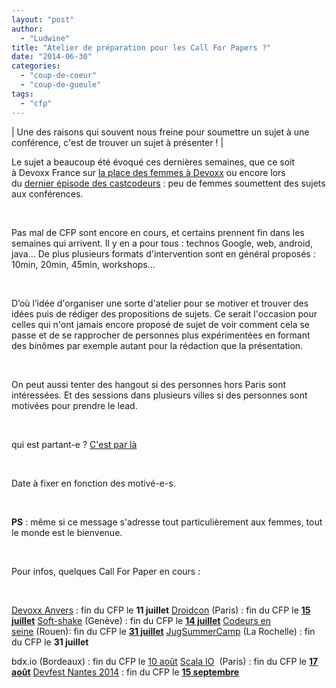 ```yaml
---
layout: "post"
author: 
  - "Ludwine"
title: "Atelier de préparation pour les Call For Papers ?"
date: "2014-06-30"
categories: 
  - "coup-de-coeur"
  - "coup-de-gueule"
tags: 
  - "cfp"
---
```


| Une des raisons qui souvent nous freine pour soumettre un sujet à une conférence, c'est de trouver un sujet à présenter ! |

Le sujet a beaucoup été évoqué ces dernières semaines, que ce soit à Devoxx France sur [la place des femmes à Devoxx](http://www.devoxx.fr/2014/04/la-place-des-femmes-a-devoxx-france/ "Place des femmes Devoxx France") ou encore lors du [dernier épisode des castcodeurs](http://lescastcodeurs.com/2014/06/26/lcc-105-tu-testeras-mais-quand-il-faut/ "Episode 105 castcodeurs") : peu de femmes soumettent des sujets aux conférences.

 

Pas mal de CFP sont encore en cours, et certains prennent fin dans les semaines qui arrivent. Il y en a pour tous : technos Google, web, android, java... De plus plusieurs formats d'intervention sont en général proposés : 10min, 20min, 45min, workshops...

 

D’où l’idée d'organiser une sorte d'atelier pour se motiver et trouver des idées puis de rédiger des propositions de sujets. Ce serait l'occasion pour celles qui n'ont jamais encore proposé de sujet de voir comment cela se passe et de se rapprocher de personnes plus expérimentées en formant des binômes par exemple autant pour la rédaction que la présentation.

 

On peut aussi tenter des hangout si des personnes hors Paris sont intéressées. Et des sessions dans plusieurs villes si des personnes sont motivées pour prendre le lead.

 

qui est partant-e ? [C'est par là](https://docs.google.com/forms/d/1zsBUMfC2H4Ly3rIqEggzC1bFcB8q8RUatR0IrK_xytY/viewform?usp=send_form)

 

Date à fixer en fonction des motivé-e-s.

 

**PS** : même si ce message s'adresse tout particulièrement aux femmes, tout le monde est le bienvenue.

 

Pour infos, quelques Call For Paper en cours :

 

[Devoxx Anvers](http://cfp.devoxx.be/ "CFP Devoxx Anvers") : fin du CFP le **11 juillet** [Droidcon](http://fr.droidcon.com/2013/ "Droidcon") (Paris) : fin du CFP le **[15 juillet](https://docs.google.com/forms/d/1b45KPXOqfjK41Ai75M9OnlCeFCngL-aTzsc9k4m8orQ/viewform "CFP")** [Soft-shake](http://soft-shake.ch/2014/fr/) (Genève) : fin du CFP le [**14 juillet**](http://soft-shake.ch/2014/fr/cfp/) [Codeurs en seine](http://www.codeursenseine.com/2014/) (Rouen): fin du CFP le [**31 juillet**](https://docs.google.com/forms/d/10s6T59UUYRsDudpQIzBJw_I2DBiEE0C_216zLg1KtWo/viewform "CFP") [JugSummerCamp](http://www.jugsummercamp.org/) (La Rochelle) : fin du CFP le **31 juillet**

bdx.io (Bordeaux) : fin du CFP le [10 août](http://cfp.bdx.io) [Scala IO](http://www.scala.io/)  (Paris) : fin du CFP le **[17 août](http://scala.io/cfp.html "CFP")** [Devfest Nantes 2014](http://devfest.gdgnantes.com/ "Devfest") : fin du CFP le [**15 septembre**](https://docs.google.com/forms/d/1rfXMdv_FhmMhGpBg1h76j68nRjDF4LdM0Qbe_2RvSWE/viewform "CFP")
